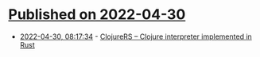 # [Published on 2022-04-30](index.md)

* [2022-04-30, 08:17:34](https://news.ycombinator.com/item?id=31214294) - [ClojureRS – Clojure interpreter implemented in Rust](https://github.com/clojure-rs/ClojureRS)
